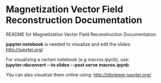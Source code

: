 # Magnetization Vector Field Reconstruction Documentation

README for Magnetization Vector Field Reconstruction Documentation

**jupyter notebook** is needed to visualize and edit the slides:
http://jupyter.org/

For visualizing a certain notebook (e.g macros.ipynb), use:  
**jupyter-nbconvert --to slides --post serve macros.ipynb**

You can also visualize them online using:
http://nbviewer.jupyter.org/
